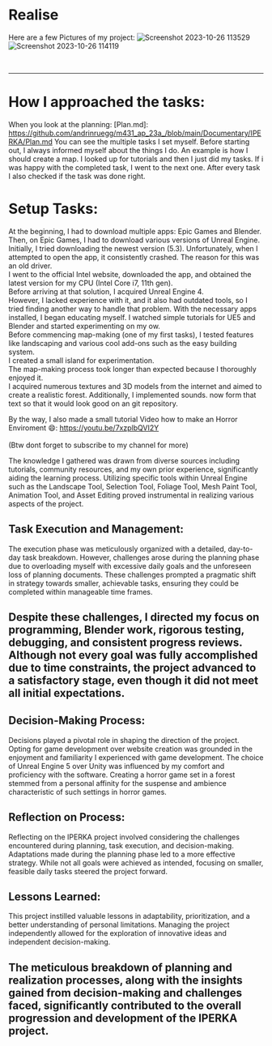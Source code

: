 # Realise 
Here are a few Pictures of my project:
<img  alt="Screenshot 2023-10-26 113529" src="https://github.com/andrinruegg/m431_ap_23a_/assets/143380551/67d7a757-a372-4db3-acb3-cc164d4e4776">
<img  alt="Screenshot 2023-10-26 114119" src="https://github.com/andrinruegg/m431_ap_23a_/assets/143380551/c681990c-03ad-4692-b337-2582de9f4aa2">

<br>

_______________
# How I approached the tasks:
When you look at the planning: [Plan.md]: https://github.com/andrinruegg/m431_ap_23a_/blob/main/Documentary/IPERKA/Plan.md
You can see the multiple tasks I set myself. Before starting out, I always informed myself about the things I do. An example is how I should create a map. I looked up for tutorials and then I just did my tasks. If i was happy with the completed task, I went to the next one. After every task I also checked if the task was done right.

# Setup Tasks:
At the beginning, I had to download multiple apps: Epic Games and Blender. Then, on Epic Games, I had to download various versions of Unreal Engine. Initially, I tried downloading the newest version (5.3). 
Unfortunately, when I attempted to open the app, it consistently crashed. The reason for this was an old driver.  <br>
I went to the official Intel website, downloaded the app, and obtained the latest version for my CPU (Intel Core i7, 11th gen).  <br>
Before arriving at that solution, I acquired Unreal Engine 4. <br>
However, I lacked experience with it, and it also had outdated tools, so I tried finding another way to handle that problem. With the necessary apps installed, I began educating myself. I watched simple tutorials for UE5 and Blender and started experimenting on my ow.  <br>
Before commencing map-making (one of my first tasks), I tested features like landscaping and various cool add-ons such as the easy building system. <br>
I created a small island for experimentation. <br>
The map-making process took longer than expected because I thoroughly enjoyed it. <br>
I acquired numerous textures and 3D models from the internet and aimed to create a realistic forest. Additionally, I implemented sounds. now form that text so that it would look good on an git repository.

By the way, I also made a small tutorial Video how to make an Horror Enviroment 😄: https://youtu.be/7xzplbQVI2Y <br> <br>
(Btw dont forget to subscribe to my channel for more)


The knowledge I gathered was drawn from diverse sources including tutorials, community resources, and my own prior experience, significantly aiding the learning process. Utilizing specific tools within Unreal Engine such as the Landscape Tool, Selection Tool, Foliage Tool, Mesh Paint Tool, Animation Tool, and Asset Editing proved instrumental in realizing various aspects of the project.

## Task Execution and Management:
The execution phase was meticulously organized with a detailed, day-to-day task breakdown. However, challenges arose during the planning phase due to overloading myself with excessive daily goals and the unforeseen loss of planning documents. These challenges prompted a pragmatic shift in strategy towards smaller, achievable tasks, ensuring they could be completed within manageable time frames.

## Despite these challenges, I directed my focus on programming, Blender work, rigorous testing, debugging, and consistent progress reviews. Although not every goal was fully accomplished due to time constraints, the project advanced to a satisfactory stage, even though it did not meet all initial expectations.

## Decision-Making Process:
Decisions played a pivotal role in shaping the direction of the project. Opting for game development over website creation was grounded in the enjoyment and familiarity I experienced with game development. The choice of Unreal Engine 5 over Unity was influenced by my comfort and proficiency with the software. Creating a horror game set in a forest stemmed from a personal affinity for the suspense and ambience characteristic of such settings in horror games.

## Reflection on Process:
Reflecting on the IPERKA project involved considering the challenges encountered during planning, task execution, and decision-making. Adaptations made during the planning phase led to a more effective strategy. While not all goals were achieved as intended, focusing on smaller, feasible daily tasks steered the project forward.

## Lessons Learned:
This project instilled valuable lessons in adaptability, prioritization, and a better understanding of personal limitations. Managing the project independently allowed for the exploration of innovative ideas and independent decision-making.

## The meticulous breakdown of planning and realization processes, along with the insights gained from decision-making and challenges faced, significantly contributed to the overall progression and development of the IPERKA project.

